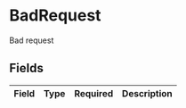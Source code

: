 # BadRequest

Bad request


## Fields

| Field       | Type        | Required    | Description |
| ----------- | ----------- | ----------- | ----------- |